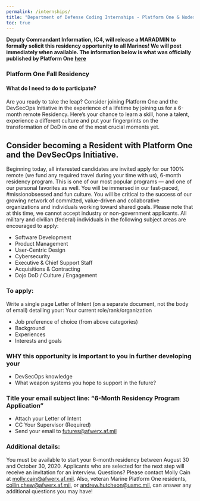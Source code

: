 ```yaml
---
permalink: /internships/
title: "Department of Defense Coding Internships - Platform One & Nodes"
toc: true
---
```


**Deputy Commandant Information, IC4, will release a MARADMIN to formally solicit this residency opportunity to all Marines! We will post immediately when available.  The information below is what was officially published by Platform One [here](https://medium.com/@platformone/call-for-6-month-residency-candidates-d0af121ddb0b)**

### Platform One Fall Residency
#### What do I need to do to participate?
Are you ready to take the leap? Consider joining Platform One and the DevSecOps Initiative in the experience of a lifetime by joining us for a 6-month remote Residency. Here’s your chance to learn a skill, hone a talent, experience a different culture and put your fingerprints on the transformation of DoD in one of the most crucial moments yet.

## Consider becoming a Resident with Platform One and the DevSecOps Initiative.
Beginning today, all interested candidates are invited apply for our 100% remote (we fund any required travel during your time with us), 6-month residency program.
This is one of our most popular programs — and one of our personal favorites as well. You will be immersed in our fast-paced, #missionobsessed and fun culture. You will be critical to the success of our growing network of committed, value-driven and collaborative organizations and individuals working toward shared goals.
Please note that at this time, we cannot accept industry or non-government applicants. All military and civilian (federal) individuals in the following subject areas are encouraged to apply:
* Software Development
* Product Management
* User-Centric Design
* Cybersecurity
* Executive & Chief Support Staff
* Acquisitions & Contracting
* Dojo DoD / Culture / Engagement
### To apply:
Write a single page Letter of Intent (on a separate document, not the body of email) detailing your:
Your current role/rank/organization
* Job preference of choice (from above categories)
* Background
* Experiences
* Interests and goals
### WHY this opportunity is important to you in further developing your
* DevSecOps knowledge
* What weapon systems you hope to support in the future?
### Title your email subject line: “6-Month Residency Program Application”
* Attach your Letter of Intent
* CC Your Supervisor (Required)
* Send your email to futures@afwerx.af.mil
### Additional details:
You must be available to start your 6-month residency between August 30 and October 30, 2020.
Applicants who are selected for the next step will receive an invitation for an interview.
Questions? Please contact Molly Cain at molly.cain@afwerx.af.mil.
Also, veteran Marine Platform One residents, collin.chew@afwerx.af.mil, or andrew.hutcheon@usmc.mil, can answer any additional questions you may have!
